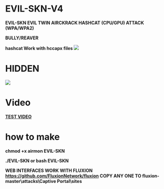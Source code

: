 # EVIL-SKN-V4

<p><strong>EVIL-SKN EVIL TWIN AIRCKRACK HASHCAT (CPU/GPU) ATTACK (WPA/WPA2) 
<p><strong>BULLY/REAVER
<p><strong>hashcat Work with hccapx files 

<img src="https://i.imgur.com/rqIbn6N.png">

# HIDDEN

<img src="https://i.imgur.com/66915Ge.png">

# Video

<a href="https://youtu.be/iJwx1LzLFBA">TEST VIDEO</a>

# how to make

 chmod +x airmon EVIL-SKN
 
 ./EVIL-SKN or bash EVIL-SKN

WEB INTERFACES
WORK WITH FLUXION
https://github.com/FluxionNetwork/fluxion
COPY ANY ONE TO
fluxion-master\attacks\Captive Portal\sites
